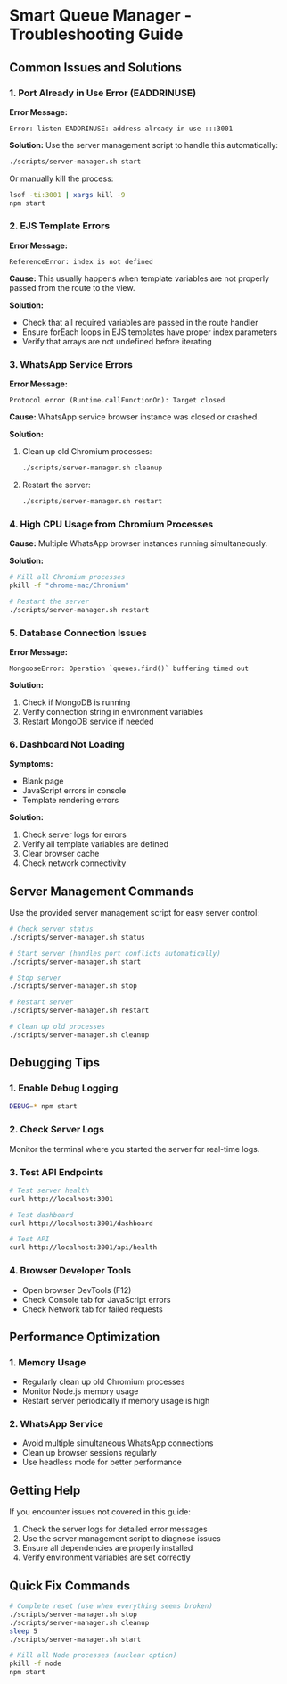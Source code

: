 # Smart Queue Manager - Troubleshooting Guide

## Common Issues and Solutions

### 1. Port Already in Use Error (EADDRINUSE)

**Error Message:**
```
Error: listen EADDRINUSE: address already in use :::3001
```

**Solution:**
Use the server management script to handle this automatically:
```bash
./scripts/server-manager.sh start
```

Or manually kill the process:
```bash
lsof -ti:3001 | xargs kill -9
npm start
```

### 2. EJS Template Errors

**Error Message:**
```
ReferenceError: index is not defined
```

**Cause:** This usually happens when template variables are not properly passed from the route to the view.

**Solution:**
- Check that all required variables are passed in the route handler
- Ensure forEach loops in EJS templates have proper index parameters
- Verify that arrays are not undefined before iterating

### 3. WhatsApp Service Errors

**Error Message:**
```
Protocol error (Runtime.callFunctionOn): Target closed
```

**Cause:** WhatsApp service browser instance was closed or crashed.

**Solution:**
1. Clean up old Chromium processes:
   ```bash
   ./scripts/server-manager.sh cleanup
   ```

2. Restart the server:
   ```bash
   ./scripts/server-manager.sh restart
   ```

### 4. High CPU Usage from Chromium Processes

**Cause:** Multiple WhatsApp browser instances running simultaneously.

**Solution:**
```bash
# Kill all Chromium processes
pkill -f "chrome-mac/Chromium"

# Restart the server
./scripts/server-manager.sh restart
```

### 5. Database Connection Issues

**Error Message:**
```
MongooseError: Operation `queues.find()` buffering timed out
```

**Solution:**
1. Check if MongoDB is running
2. Verify connection string in environment variables
3. Restart MongoDB service if needed

### 6. Dashboard Not Loading

**Symptoms:**
- Blank page
- JavaScript errors in console
- Template rendering errors

**Solution:**
1. Check server logs for errors
2. Verify all template variables are defined
3. Clear browser cache
4. Check network connectivity

## Server Management Commands

Use the provided server management script for easy server control:

```bash
# Check server status
./scripts/server-manager.sh status

# Start server (handles port conflicts automatically)
./scripts/server-manager.sh start

# Stop server
./scripts/server-manager.sh stop

# Restart server
./scripts/server-manager.sh restart

# Clean up old processes
./scripts/server-manager.sh cleanup
```

## Debugging Tips

### 1. Enable Debug Logging
```bash
DEBUG=* npm start
```

### 2. Check Server Logs
Monitor the terminal where you started the server for real-time logs.

### 3. Test API Endpoints
```bash
# Test server health
curl http://localhost:3001

# Test dashboard
curl http://localhost:3001/dashboard

# Test API
curl http://localhost:3001/api/health
```

### 4. Browser Developer Tools
- Open browser DevTools (F12)
- Check Console tab for JavaScript errors
- Check Network tab for failed requests

## Performance Optimization

### 1. Memory Usage
- Regularly clean up old Chromium processes
- Monitor Node.js memory usage
- Restart server periodically if memory usage is high

### 2. WhatsApp Service
- Avoid multiple simultaneous WhatsApp connections
- Clean up browser sessions regularly
- Use headless mode for better performance

## Getting Help

If you encounter issues not covered in this guide:

1. Check the server logs for detailed error messages
2. Use the server management script to diagnose issues
3. Ensure all dependencies are properly installed
4. Verify environment variables are set correctly

## Quick Fix Commands

```bash
# Complete reset (use when everything seems broken)
./scripts/server-manager.sh stop
./scripts/server-manager.sh cleanup
sleep 5
./scripts/server-manager.sh start

# Kill all Node processes (nuclear option)
pkill -f node
npm start
``` 